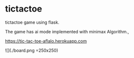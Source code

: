 # tictactoe
tictactoe game using flask.

The game has ai mode implemented with minimax Algorithm.,

https://tic-tac-toe-aflalo.herokuapp.com

![](./board.png =250x250)
